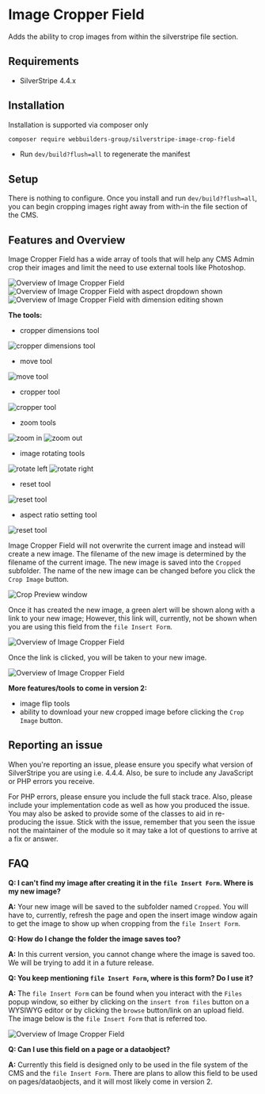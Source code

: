 Image Cropper Field
=================

Adds the ability to crop images from within the silverstripe file section.

## Requirements

- SilverStripe 4.4.x

## Installation

Installation is supported via composer only

```sh
composer require webbuilders-group/silverstripe-image-crop-field
```

- Run `dev/build?flush=all` to regenerate the manifest

## Setup

There is nothing to configure. Once you install and run `dev/build?flush=all`, you can begin cropping images right away from with-in the file section of the CMS.

## Features and Overview
Image Cropper Field has a wide array of tools that will help any CMS Admin crop their images and limit the need to use external tools like Photoshop.

![Overview of Image Cropper Field](screenshots/Capture_1.jpg)
![Overview of Image Cropper Field with aspect dropdown shown](screenshots/Capture_2.jpg)
![Overview of Image Cropper Field with dimension editing shown](screenshots/Capture_3.jpg)

**The tools:**
- cropper dimensions tool

![cropper dimensions tool](screenshots/Tool_1.jpg)

- move tool

![move tool](screenshots/Tool_2.jpg)

- cropper tool

![cropper tool](screenshots/Tool_3.jpg)

- zoom tools

![zoom in](screenshots/Tool_4.jpg) ![zoom out](screenshots/Tool_5.jpg)

- image rotating tools

![rotate left](screenshots/Tool_6.jpg) ![rotate right](screenshots/Tool_7.jpg)

- reset tool

![reset tool](screenshots/Tool_8.jpg)

- aspect ratio setting tool

![reset tool](screenshots/Tool_9.jpg)

Image Cropper Field will not overwrite the current image and instead will create a new image. The filename of the new image is determined by the filename of the current image. The new image is saved into the `Cropped` subfolder. The name of the new image can be changed before you click the  `Crop Image` button. 

![Crop Preview window](screenshots/Capture_4.jpg)

Once it has created the new image, a green alert will be shown along with a link to your new image; However, this link will, currently, not be shown when you are using this field from the `file Insert Form`.

![Overview of Image Cropper Field](screenshots/Capture_5.jpg)

Once the link is clicked, you will be taken to your new image.

![Overview of Image Cropper Field](screenshots/Capture_6.jpg)

**More features/tools to come in version 2:**
- image flip tools
- ability to download your new cropped image before clicking the `Crop Image` button.

## Reporting an issue

When you're reporting an issue, please ensure you specify what version of SilverStripe you are using i.e. 4.4.4. Also, be sure to include any JavaScript or PHP errors you receive. 

For PHP errors, please ensure you include the full stack trace. Also, please include your implementation code as well as how you produced the issue. You may also be asked to provide some of the classes to aid in re-producing the issue. Stick with the issue, remember that you seen the issue not the maintainer of the module so it may take a lot of questions to arrive at a fix or answer.

## FAQ
**Q: I can't find my image after creating it in the `file Insert Form`. Where is my new image?**

**A:** Your new image will be saved to the subfolder named `Cropped`. You will have to, currently, refresh the page and open the insert image window again to get the image to show up when cropping from the `file Insert Form`. 

**Q: How do I change the folder the image saves too?**

**A:** In this current version, you cannot change where the image is saved too. We will be trying to add it in a future release. 

**Q: You keep mentioning `file Insert Form`, where is this form? Do I use it?**

**A:** The `file Insert Form` can be found when you interact with the `Files` popup window, so either by clicking on the `insert from files` button on a WYSIWYG editor or by clicking the `browse` button/link on an upload field. The image below is the `file Insert Form` that is referred too.

![Overview of Image Cropper Field](screenshots/Capture_7.jpg)

**Q: Can I use this field on a page or a dataobject?**

**A:** Currently this field is designed only to be used in the file system of the CMS and the `file Insert Form`. There are plans to allow this field to be used on pages/dataobjects, and it will most likely come in version 2. 
